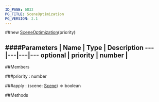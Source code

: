 ```yaml
---
ID_PAGE: 6832
PG_TITLE: SceneOptimization
PG_VERSION: 2.1
---
```

##new [SceneOptimization](page.php?p=6832)(priority)




####Parameters
 | Name | Type | Description
---|---|---|---
optional | priority | number | 
---

##Members

###priority : number




###apply : (scene: [Scene](page.php?p=6662)) =&gt; boolean




##Methods

